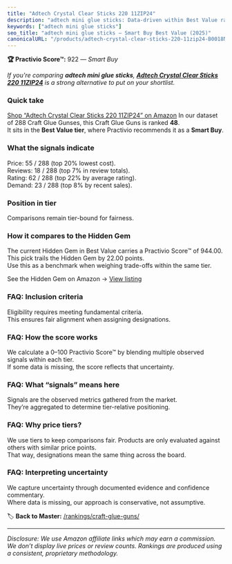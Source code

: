 ```yaml
---
title: "Adtech Crystal Clear Sticks 220 11ZIP24"
description: "adtech mini glue sticks: Data-driven within Best Value ranking using the Practivio Score™. Positioned by quality, value, demand, findability, momentum."
keywords: ["adtech mini glue sticks"]
seo_title: "adtech mini glue sticks — Smart Buy Best Value (2025)"
canonicalURL: "/products/adtech-crystal-clear-sticks-220-11zip24-B0018N9P22/"
---
```


**🏆 Practivio Score™:** 922 — _Smart Buy_


*If you're comparing **adtech mini glue sticks**, **[Adtech Crystal Clear Sticks 220 11ZIP24](https://www.amazon.com/dp/B0018N9P22?tag=practivio-20)** is a strong alternative to put on your shortlist.*
### Quick take
[Shop “Adtech Crystal Clear Sticks 220 11ZIP24” on Amazon](https://www.amazon.com/dp/B0018N9P22?tag=practivio-20)
In our dataset of 288 Craft Glue Gunses, this Craft Glue Guns is ranked **48**.  
It sits in the **Best Value tier**, where Practivio recommends it as a **Smart Buy**.

### What the signals indicate
Price: 55 / 288 (top 20% lowest cost).  
Reviews: 18 / 288 (top 7% in review totals).  
Rating: 62 / 288 (top 22% by average rating).  
Demand: 23 / 288 (top 8% by recent sales).

### Position in tier
Comparisons remain tier-bound for fairness.

### How it compares to the Hidden Gem
The current Hidden Gem in Best Value carries a Practivio Score™ of 944.00.  
This pick trails the Hidden Gem by 22.00 points.  
Use this as a benchmark when weighing trade-offs within the same tier.  

See the Hidden Gem on Amazon → [View listing](https://www.amazon.com/dp/B071HH42WW?tag=practivio-20)

### FAQ: Inclusion criteria
Eligibility requires meeting fundamental criteria.  
This ensures fair alignment when assigning designations.

### FAQ: How the score works
We calculate a 0–100 Practivio Score™ by blending multiple observed signals within each tier.  
If some data is missing, the score reflects that uncertainty.

### FAQ: What “signals” means here
Signals are the observed metrics gathered from the market.  
They’re aggregated to determine tier-relative positioning.

### FAQ: Why price tiers?
We use tiers to keep comparisons fair. Products are only evaluated against others with similar price points.  
That way, designations mean the same thing across the board.

### FAQ: Interpreting uncertainty
We capture uncertainty through documented evidence and confidence commentary.  
Where data is missing, our approach is conservative, not assumptive.


🏷️ **Back to Master:** [/rankings/craft-glue-guns/](/rankings/craft-glue-guns/)

---
_Disclosure: We use Amazon affiliate links which may earn a commission. We don’t display live prices or review counts. Rankings are produced using a consistent, proprietary methodology._
